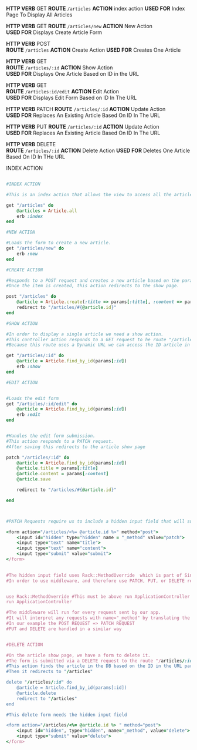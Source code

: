 **HTTP VERB**  GET 
**ROUTE** `/articles`
**ACTION** index action 
**USED FOR** Index Page To Display All Articles 

**HTTP VERB**  GET 
**ROUTE** `/articles/new`
**ACTION** New Action  
**USED FOR** Displays Create Article Form 

**HTTP VERB**  POST  
**ROUTE** `/articles` 
**ACTION** Create Action 
**USED FOR** Creates One Article 

**HTTP VERB**  GET   
**ROUTE** `/articles/:id` 
**ACTION** Show Action  
**USED FOR** Displays One Article Based on ID in the URL  



**HTTP VERB**  GET   
**ROUTE** `/articles:id/edit` 
**ACTION** Edit Action  
**USED FOR** Displays Edit Form Based on ID In The URL

**HTTP VERB**  PATCH 
**ROUTE** `/articles/:id` 
**ACTION** Update Action   
**USED FOR** Replaces An Existing Article Based On ID In The URL   

**HTTP VERB**  PUT
**ROUTE** `/articles/:id` 
**ACTION** Update Action  
**USED FOR** Replaces An Existing Article Based On ID In The URL

**HTTP VERB**  DELETE    
**ROUTE** `/articles/:id` 
**ACTION** Delete Action 
**USED FOR** Deletes One Article Based On ID In THe URL   


INDEX ACTION 

```ruby

#INDEX ACTION 

#This is an index action that allows the view to access all the articles in the DB through @articles 

get "/articles" do
    @articles = Article.all 
    erb :index 
end 

#NEW ACTION 

#Loads the form to create a new article.
get "/articles/new" do   
    erb :new 
end 

#CREATE ACTION 

#Responds to a POST request and creates a new article based on the params from the form and saves it to the DB.  
#Once the item is created, this action redirects to the show page. 

post "/articles" do 
    @article = Article.create(:title => params[:title], :content => params[:content])
    redirect to "/articles/#{@article.id}" 
end 

#SHOW ACTION

#In order to display a single article we need a show action. 
#This controller action responds to a GET request to he route "/articles/:id" 
#Because this route uses a Dynamic URL we can access the ID article in the view through the params hash.  

get "/articles/:id" do 
    @article = Article.find_by_id(params[:id])
    erb :show 
end 

#EDIT ACTION 


#Loads the edit form 
get "/articles/:id/edit" do 
    @article = Article.find_by_id(params[:id])
    erb :edit 
end 


#Handles the edit form submission. 
#This action responds to a PATCH request. 
#After saving this redirects to the article show page 

patch "/articles/:id" do 
    @article = Article.find_by_id(params[:id])
    @article.title = params[:title]
    @article.content = params[:content]
    @article.save 

    redirect to "/articles/#{@article.id}" 

end 



#PATCH Requests require us to include a hidden input field that will submit our form via patch

<form action="/articles/<%= @article.id %>" method="post">
    <input id="hidden" type="hidden" name = "_method" value="patch">
    <input type="text" name="title">
    <input type="text" name="content">
    <input type="submit" value="submit">
</form>
    

#The hidden input field uses Rack::MethodOverride  which is part of Sinatra Middleware
#In order to use middleware, and therefore use PATCH, PUT, or DELETE request you must tell your add to use the middleware by adding this line. 


use Rack::MethodOverride #This must be above run ApplicationController or any controller 
run ApplicationController 

#The middleware will run for every request sent by our app. 
#It will interpret any requests with name="_method" by translating the request to whatever is set by the value attribute
#In our example the POST REQUEST => PATCH REQUEST 
#PUT and DELETE are handled in a similar way


#DELETE ACTION 

#On the article show page, we have a form to delete it. 
#The form is submitted via a DELETE request to the route "/articles/:id" 
#This action finds the article in the DB based on the ID in the URL params and deletes it. 
#Then it redirects to "/articles"

delete "/articles/:id" do 
    @article = Article.find_by_id(params[:id])
    @article.delete 
    redirect to "/articles" 
end 

#This delete form needs the hidden input field 

<form action="/articles/<%= @article.id %> " method="post">
    <input id="hidden", type="hidden", name="_method", value="delete">
    <input type="submit" value="delete">
</form>


``` 





























